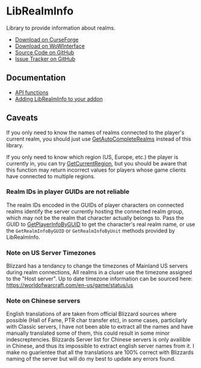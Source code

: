 ﻿LibRealmInfo
===============

Library to provide information about realms.

* [Download on CurseForge](https://wow.curseforge.com/projects/librealminfo)
* [Download on WoWInterface](https://www.wowinterface.com/downloads/info22987-LibRealmInfo.html)
* [Source Code on GitHub](https://github.com/phanx-wow/LibRealmInfo)
* [Issue Tracker on GitHub](https://github.com/phanx-wow/LibRealmInfo/issues)


Documentation
----------------

* [API functions](https://github.com/phanx-wow/LibRealmInfo/wiki/API)
* [Adding LibRealmInfo to your addon](https://github.com/Phanx/LibRealmInfo/wiki/Embedding)


Caveats
----------

If you only need to know the names of realms connected to the player's current realm, you should just use [GetAutoCompleteRealms](http://wowpedia.org/API_GetAutoCompleteRealms) instead of this library.

If you only need to know which region (US, Europe, etc.) the player is currently in, you can try [GetCurrentRegion](http://wowpedia.org/API_GetCurrentRegion), but you should be aware that this function may return incorrect values for players whose game clients have connected to multiple regions.

### Realm IDs in player GUIDs are not reliable

The realm IDs encoded in the GUIDs of player characters on connected realms identify the server currently hosting the connected realm group, which may not be the realm that character actually belongs to. Pass the GUID to [GetPlayerInfoByGUID](http://wowpedia.org/API_GetPlayerInfoByGUID) to get the character's real realm name, or use the `GetRealmInfoByGUID` or `GetRealmInfoByUnit` methods provided by LibRealmInfo.

### Note on US Server Timezones
Blizzard has a tendancy to change the timezones of Mainland US servers during realm connections, All realms in a cluser use the timezone assigned to the "Host server". Up to date timezone information can be sourced here: https://worldofwarcraft.com/en-us/game/status/us

### Note on Chinese servers
English translations of are taken from official Blizzard sources where possible (Hall of Fame, PTR char transfer etc), in some cases, particilarly with Classic servers, I have not been able to extract all the names and have manually translated some of them, this could result in some minor indescreptencies. Blizzards Server list for Chinese servers is only availible in Chinese, and thus its impossible to extract english server names from it. I make no guarientee that all the translations are 100% correct with Blizzards naming of the server but will do my best to update any errors found.
